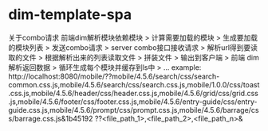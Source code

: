 dim-template-spa
=====================
关于combo请求
前端dim解析模块依赖模块 > 计算需要加载的模块 > 生成要加载的模块列表 > 发送combo请求 > server combo接口接收请求 > 解析url得到要读取的文件 > 根据解析出来的列表读取文件 > 拼装文件 > 输出到客户端 > 前端 dim 解析返回数据 > 循环生成每个模块并缓存到ls中 > ...
example:
http://localhost:8080/mobile/??mobile/4.5.6/search/css/search-common.css.js,mobile/4.5.6/search/css/search.css.js,mobile/1.0.0/css/toast.css.js,mobile/4.5.6/header/css/header.css.js,mobile/4.5.6/grid/css/grid.css.js,mobile/4.5.6/footer/css/footer.css.js,mobile/4.5.6/entry-guide/css/entry-guide.css.js,mobile/4.5.6/prompt/css/prompt.css.js,mobile/4.5.6/barrage/css/barrage.css.js&1b45192
<combo api>??<file_path_1>,<file_path_2>,<file_path_n>&<hash>

